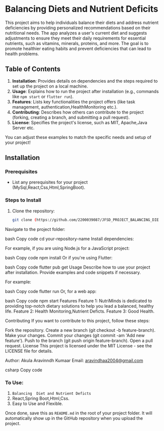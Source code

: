 # Balancing Diets and Nutrient Deficits

This project aims to help individuals balance their diets and address nutrient deficiencies by providing personalized recommendations based on their nutritional needs. The app analyzes a user's current diet and suggests adjustments to ensure they meet their daily requirements for essential nutrients, such as vitamins, minerals, proteins, and more. The goal is to promote healthier eating habits and prevent deficiencies that can lead to health problems.

## Table of Contents

1. **Installation**: Provides details on dependencies and the steps required to set up the project on a local machine.
2. **Usage**: Explains how to run the project after installation (e.g., commands like `npm start` or `flutter run`).
3. **Features**: Lists key functionalities the project offers (like task management, authentication,HealthMonitoring etc.).
4. **Contributing**: Describes how others can contribute to the project (forking, creating a branch, and submitting a pull request).
5. **License**: Specifies the project's license, such as MIT, Apache,Java Server etc.

You can adjust these examples to match the specific needs and setup of your project!


## Installation

### Prerequisites

- List any prerequisites for your project (MySql,React,Css,Html,SpringBoot).

### Steps to Install

1. Clone the repository:

   ```bash
   git clone (https://github.com/2200039087/JFSD_PROJECT_BALANCING_DIETS.git)
Navigate to the project folder:

bash
Copy code
cd your-repository-name
Install dependencies:

For example, if you are using Node.js for a JavaScript project:

bash
Copy code
npm install
Or if you're using Flutter:

bash
Copy code
flutter pub get
Usage
Describe how to use your project after installation. Provide examples and code snippets if necessary.

For example:

bash
Copy code
flutter run
Or, for a web app:

bash
Copy code
npm start
Features
Feature 1: NutriMinds is dedicated to providing top-notch dietary solutions to help you lead a balanced, healthy life.
Feature 2: Health Monitoring,Nutrient Deficts.
Feature 3: Good Health.

Contributing
If you want to contribute to this project, follow these steps:

Fork the repository.
Create a new branch (git checkout -b feature-branch).
Make your changes.
Commit your changes (git commit -am 'Add new feature').
Push to the branch (git push origin feature-branch).
Open a pull request.
License
This project is licensed under the MIT License - see the LICENSE file for details.

Author: Akula Aravinndh Kumaar
Email: aravindhaa2004@gmail.com

csharp
Copy code

### To Use:
1.  `Balancing  Diet and Nutrient Deficts`
2. React,Spring Boot,Html,Css.
3. Easy to Use and Flexible.


Once done, save this as `README.md` in the root of your project folder. It will automatically show up in the GitHub repository when you upload the project.
